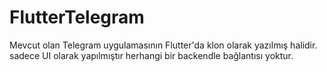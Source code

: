 # FlutterTelegram

Mevcut olan Telegram uygulamasının Flutter'da klon olarak yazılmış halidir. sadece UI olarak yapılmıştır herhangi bir backendle bağlantısı yoktur. 
